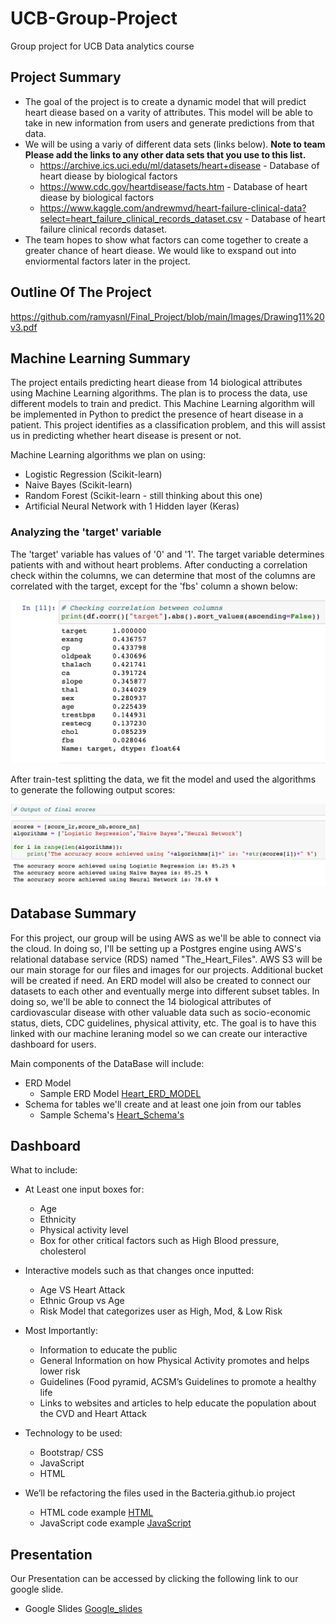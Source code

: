 # UCB-Group-Project
Group project for UCB Data analytics course


## Project Summary
- The goal of the project is to create a dynamic model that will predict heart diease based on a varity of attributes. This model will be able to take in new information from users and generate predictions from that data.
- We will be using a variy of different data sets (links below). __Note to team Please add the links to any other data sets that you use to this list.__
    * https://archive.ics.uci.edu/ml/datasets/heart+disease - Database of heart diease by biological factors
    * https://www.cdc.gov/heartdisease/facts.htm - Database of heart diease by biological factors
    * https://www.kaggle.com/andrewmvd/heart-failure-clinical-data?select=heart_failure_clinical_records_dataset.csv - Database of heart failure clinical records dataset.
- The team hopes to show what factors can come together to create a greater chance of heart diease. We would like to exspand out into enviormental factors later in the project.
## Outline Of The Project </br>
  https://github.com/ramyasnl/Final_Project/blob/main/Images/Drawing11%20v3.pdf

## Machine Learning Summary
The project entails predicting heart diease from 14 biological attributes using Machine Learning algorithms. The plan is to process the data, use different models to train and predict. This Machine Learning algorithm will be implemented in Python to predict the presence of heart disease in a patient. This project identifies as a classification problem, and this will assist us in predicting whether heart disease is present or not.

Machine Learning algorithms we plan on using:

- Logistic Regression (Scikit-learn)
- Naive Bayes (Scikit-learn)
- Random Forest (Scikit-learn - still thinking about this one)
- Artificial Neural Network with 1 Hidden layer (Keras)

### Analyzing the 'target' variable 
The 'target' variable has values of '0' and '1'. The target variable determines patients with and without heart problems. After conducting a correlation check within the columns, we can determine that most of the columns are correlated with the target, except for the 'fbs' column a shown below:

![correlation_columns](https://github.com/UCB-Data-Analysis-Project/UCB-Group-Project/blob/kshah_branch/Images/correlation_columns.png)

After train-test splitting the data, we fit the model and used the algorithms to generate the following output scores:

![output_scores](https://github.com/UCB-Data-Analysis-Project/UCB-Group-Project/blob/kshah_branch/Images/output_scores.png)
## Database Summary
For this project, our group will be using AWS as we'll be able to connect via the cloud. In doing so, I'll be setting up a Postgres engine using AWS's relational database service (RDS) named "The_Heart_Files". AWS S3 will be our main storage for our files and images for our projects. Additional bucket will be created if need. An ERD model will also be created to connect our datasets to each other and eventually merge into different subset tables. In doing so, we'll be able to connect the 14 biological attributes of cardiovascular disease with other valuable data such as socio-economic status, diets, CDC guidelines, physical attivity, etc. The goal is to have this linked with our machine leraning model so we can create our interactive dashboard for users.

Main components of the DataBase will include:
  - ERD Model
    - Sample ERD Model [Heart_ERD_MODEL](https://github.com/UCB-Data-Analysis-Project/UCB-Group-Project/blob/main/DataBase%20Schemas/ERD.png)
  - Schema for tables we'll create and at least one join from our tables
    - Sample Schema's [Heart_Schema's](https://github.com/UCB-Data-Analysis-Project/UCB-Group-Project/blob/JP_Branch/DataBase%20Schemas/Heart_Schema.sql )


## Dashboard
What to include:
  - At Least one input boxes for:
    - Age
    - Ethnicity
    - Physical activity level
    - Box for other critical factors such as High Blood pressure, cholesterol
  
  - Interactive models such as that changes once inputted:
    - Age VS Heart Attack 
    - Ethnic Group vs Age
    - Risk Model that categorizes user as High, Mod, & Low Risk
  
  - Most Importantly:
    - Information to educate the public
    - General Information on how Physical Activity promotes and helps lower risk
    - Guidelines (Food pyramid, ACSM’s Guidelines to promote a healthy life
    - Links to websites and articles  to help educate the population about the CVD and Heart Attack

  - Technology to be used:
    - Bootstrap/ CSS
    - JavaScript
    - HTML

  - We’ll be refactoring the files used in the Bacteria.github.io project 
    - HTML code example [HTML](https://github.com/josafathpelayo/Bacteria.github.io/blob/main/index.html)
    - JavaScript code example [JavaScript](https://github.com/josafathpelayo/Bacteria.github.io/blob/main/static/js/charts.js)
 
## Presentation
Our Presentation can be accessed by clicking the following link to our google slide.
  - Google Slides [Google_slides](https://docs.google.com/presentation/d/1WX6MUs0cq7g9G2EG6IdcGtv79HahPKi21lpuY_8xx34/edit?usp=sharing)
 
